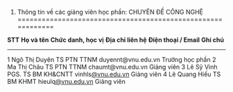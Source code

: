 1. Thông tin về các giảng viên học phần: CHUYÊN ĐỀ CÔNG NGHỆ
============================================================

  **STT**   **Họ và tên**   **Chức danh, học vị**   **Địa chỉ liên hệ**   **Điện thoại / Email**                            **Ghi chú**
  --------- --------------- ----------------------- --------------------- ------------------------------------------------- -----------------
  1         Ngô Thị Duyên   TS                      PTN TTNM              duyennt\@vnu.edu.vn                               Trưởng học phần
  2         Ma Thị Châu     TS                      PTN TTNM              chaumt\@vnu.edu.vn                                Giảng viên
  3         Lê Sỹ Vinh      PGS. TS                 BM KH&CNTT            vinhls[\@vnu.edu.vn](mailto:thainp@vnu.edu.vn)    Giảng viên
  4         Lê Quang Hiếu   TS                      BM KHMT               hieulq[\@vnu.edu.vn](mailto:cuongla@vnu.edu.vn)   Giảng viên

